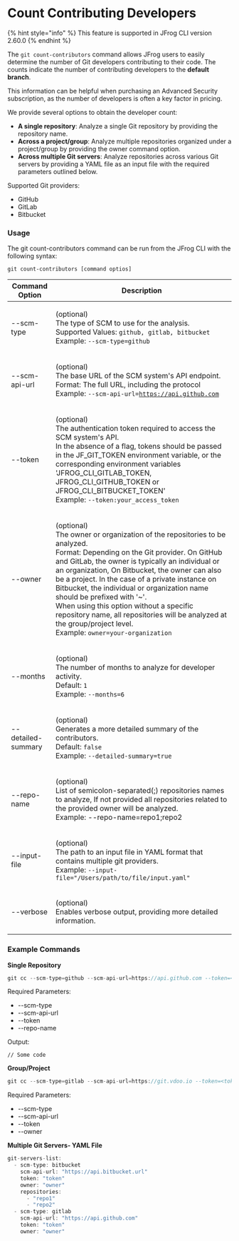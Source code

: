# Count Contributing Developers

{% hint style="info" %}
This feature is supported in JFrog CLI version 2.60.0
{% endhint %}

The `git count-contributors` command allows JFrog users to easily determine the number of Git developers contributing to their code. The counts indicate the number of contributing developers to the **default branch**.&#x20;

This information can be helpful when purchasing an Advanced Security subscription, as the number of developers is often a key factor in pricing.&#x20;

We provide several options to obtain the developer count:

* **A single repository**: Analyze a single Git repository by providing the repository name.
* **Across a project/group**: Analyze multiple repositories organized under a project/group by providing the owner command option.
* **Across multiple Git servers**: Analyze repositories across various Git servers by providing a YAML file as an input file with the required parameters outlined below. &#x20;

Supported Git providers:

* GitHub
* GitLab
* Bitbucket

### Usage

The git count-contributors command can be run from the JFrog CLI with the following syntax:

```
git count-contributors [command optios]
```

| Command Option     | Description                                                                                                                                                                                                                                                                                                                                                                                                                                                                                                                                                |
| ------------------ | ---------------------------------------------------------------------------------------------------------------------------------------------------------------------------------------------------------------------------------------------------------------------------------------------------------------------------------------------------------------------------------------------------------------------------------------------------------------------------------------------------------------------------------------------------------- |
| --scm-type         | <p>(optional)<br>The type of SCM to use for the analysis. <br>Supported Values: <code>github, gitlab, bitbucket</code><br>Example: <code>--scm-type=github</code></p>                                                                                                                                                                                                                                                                                                                                                                                      |
| --scm-api-url      | <p>(optional)<br>The base URL of the SCM system's API endpoint.<br>Format: The full URL, including the protocol<br>Example: <code>--scm-api-url=https://api.github.com</code></p>                                                                                                                                                                                                                                                                                                                                                                          |
| --token            | <p>(optional)<br>The authentication token required to access the SCM system's API.<br>In the absence of a flag, tokens should be passed in the JF_GIT_TOKEN environment variable, or the corresponding environment variables 'JFROG_CLI_GITLAB_TOKEN, JFROG_CLI_GITHUB_TOKEN or JFROG_CLI_BITBUCKET_TOKEN'<br>Example: <code>--token:your_access_token</code></p>                                                                                                                                                                                          |
| --owner            | <p>(optional)<br>The owner or organization of the repositories to be analyzed. <br>Format: Depending on the Git provider. On GitHub and GitLab, the owner is typically an individual or an organization, On Bitbucket, the owner can also be a project. In the case of a private instance on Bitbucket, the individual or organization name should be prefixed with '~'.<br>When using this option without a specific repository name, all repositories will be analyzed at the group/project level. <br>Example: <code>owner=your-organization</code></p> |
| --months           | <p>(optional)<br>The number of months to analyze for developer activity. <br>Default: <code>1</code><br>Example: <code>--months=6</code></p>                                                                                                                                                                                                                                                                                                                                                                                                               |
| --detailed-summary | <p>(optional)<br>Generates a more detailed summary of the contributors. <br>Default: <code>false</code><br>Example: <code>--detailed-summary=true</code></p>                                                                                                                                                                                                                                                                                                                                                                                               |
| --repo-name        | <p>(optional)<br>List of semicolon-separated(;) repositories names to analyze, If not provided all repositories related to the provided owner will be analyzed.<br>Example: --repo-name=repo1;repo2</p>                                                                                                                                                                                                                                                                                                                                                    |
| --input-file       | <p>(optional)<br>The path to an input file in YAML format that contains multiple git providers.<br>Example: <code>--input-file="/Users/path/to/file/input.yaml"</code></p>                                                                                                                                                                                                                                                                                                                                                                                 |
| --verbose          | <p>(optional)<br>Enables verbose output, providing more detailed information.</p>                                                                                                                                                                                                                                                                                                                                                                                                                                                                          |

### Example Commands

**Single Repository**

```javascript
git cc --scm-type=github --scm-api-url=https://api.github.com --token=<token> --owner=jfrog --months=4 --detailed-summary=false --repo-name=cli-core
```

Required Parameters:

* \--scm-type
* &#x20;\--scm-api-url
* \--token
* \--repo-name

Output:

```
// Some code
```

**Group/Project**

```javascript
git cc --scm-type=gitlab --scm-api-url=https://git.vdoo.io --token=<token> --owner=vdoo --months=3 --detailed-summary
```

Required Parameters:

* \--scm-type
* &#x20;\--scm-api-url
* \--token
* \--owner

**Multiple Git Servers- YAML File**

```javascript
git-servers-list:
  - scm-type: bitbucket
    scm-api-url: "https://api.bitbucket.url"
    token: "token"
    owner: "owner"
    repositories:
      - "repo1"
      - "repo2"
  - scm-type: gitlab
    scm-api-url: "https://api.github.com"
    token: "token"
    owner: "owner"
```
